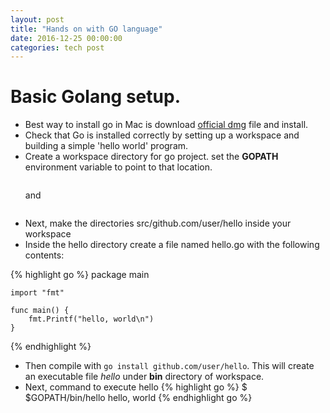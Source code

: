 ```yaml
---
layout: post
title: "Hands on with GO language"
date: 2016-12-25 00:00:00
categories: tech post
---
```


# Basic Golang setup.
- Best way to install go in Mac is download [official dmg](https://golang.org/dl/) file and install.
- Check that Go is installed correctly by setting up a workspace and building a simple 'hello world' program.
- Create a workspace directory for go project. set the **GOPATH** environment       variable to point to that location.
    ``` mkdir go_work
    ```
    and
    ```export GOPATH=$HOME/go_work
    ```
- Next, make the directories src/github.com/user/hello inside your workspace
- Inside the hello directory create a file named hello.go with the following contents:

{% highlight go %}
    package main

    import "fmt"

    func main() {
        fmt.Printf("hello, world\n")
    }
{% endhighlight %}

- Then compile with ```go install github.com/user/hello```. This will create an executable file _hello_ under **bin** directory of workspace.
- Next, command to execute hello
   {% highlight go %}
   $ $GOPATH/bin/hello
   hello, world
{% endhighlight go %}
